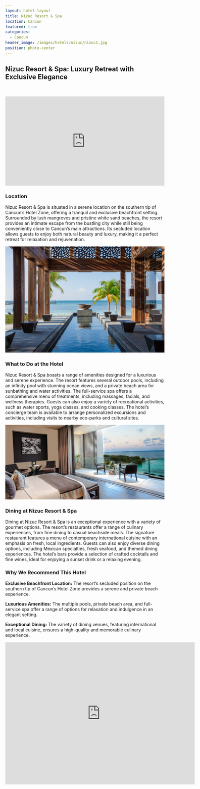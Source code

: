 ```yaml
---
layout: hotel-layout
title: Nizuc Resort & Spa
location: Cancun
featured: true
categories:
  - Cancun
header_image: /images/hotels/nizuc/nizuc1.jpg
position: photo-center
---
```

## Nizuc Resort & Spa: Luxury Retreat with Exclusive Elegance

&nbsp;

<style>.embed-container { position: relative; padding-bottom: 56.25%; height: 0; overflow: hidden; max-width: 100%; } .embed-container iframe, .embed-container object, .embed-container embed { position: absolute; top: 0; left: 0; width: 100%; height: 100%; }</style><div class='embed-container'><iframe src='https://www.youtube.com/embed/USOdJmX0cYo' frameborder='0' allowfullscreen></iframe></div>

### Location

Nizuc Resort & Spa is situated in a serene location on the southern tip of Cancun’s Hotel Zone, offering a tranquil and exclusive beachfront setting. Surrounded by lush mangroves and pristine white sand beaches, the resort provides an intimate escape from the bustling city while still being conveniently close to Cancun’s main attractions. Its secluded location allows guests to enjoy both natural beauty and luxury, making it a perfect retreat for relaxation and rejuvenation.

![](/images/hotels/nizuc/nizuc4.jpg)

### What to Do at the Hotel

Nizuc Resort & Spa boasts a range of amenities designed for a luxurious and serene experience. The resort features several outdoor pools, including an infinity pool with stunning ocean views, and a private beach area for sunbathing and water activities. The full-service spa offers a comprehensive menu of treatments, including massages, facials, and wellness therapies. Guests can also enjoy a variety of recreational activities, such as water sports, yoga classes, and cooking classes. The hotel’s concierge team is available to arrange personalized excursions and activities, including visits to nearby eco-parks and cultural sites.

![](/images/hotels/nizuc/nizuc3.jpg)

### Dining at Nizuc Resort & Spa

Dining at Nizuc Resort & Spa is an exceptional experience with a variety of gourmet options. The resort’s restaurants offer a range of culinary experiences, from fine dining to casual beachside meals. The signature restaurant features a menu of contemporary international cuisine with an emphasis on fresh, local ingredients. Guests can also enjoy diverse dining options, including Mexican specialties, fresh seafood, and themed dining experiences. The hotel’s bars provide a selection of crafted cocktails and fine wines, ideal for enjoying a sunset drink or a relaxing evening.

### Why We Recommend This Hotel

**Exclusive Beachfront Location:** The resort’s secluded position on the southern tip of Cancun’s Hotel Zone provides a serene and private beach experience.&nbsp;

**Luxurious Amenities:** The multiple pools, private beach area, and full-service spa offer a range of options for relaxation and indulgence in an elegant setting.&nbsp;

**Exceptional Dining:** The variety of dining venues, featuring international and local cuisine, ensures a high-quality and memorable culinary experience.&nbsp;

<div class='map-container center'>

<iframe src="https://www.google.com/maps/embed?pb=!1m18!1m12!1m3!1d7447.921037612943!2d-86.7927632848777!3d21.03426568610094!2m3!1f0!2f0!3f0!3m2!1i1024!2i768!4f13.1!3m3!1m2!1s0x8f4e825bf4b4c42d%3A0xe07b90a39f74847d!2sNIZUC%20Resort%20%26%20Spa%20-%20Cancun!5e0!3m2!1ses!2smx!4v1723603632977!5m2!1ses!2smx" width="600" height="450" style="border:0;" allowfullscreen="" loading="lazy" referrerpolicy="no-referrer-when-downgrade"></iframe>

</div>
&nbsp;